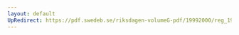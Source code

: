 ```yaml
---
layout: default
UpRedirect: https://pdf.swedeb.se/riksdagen-volumeG-pdf/19992000/reg_19992000/reg_19992000_0407.pdf
---
```


